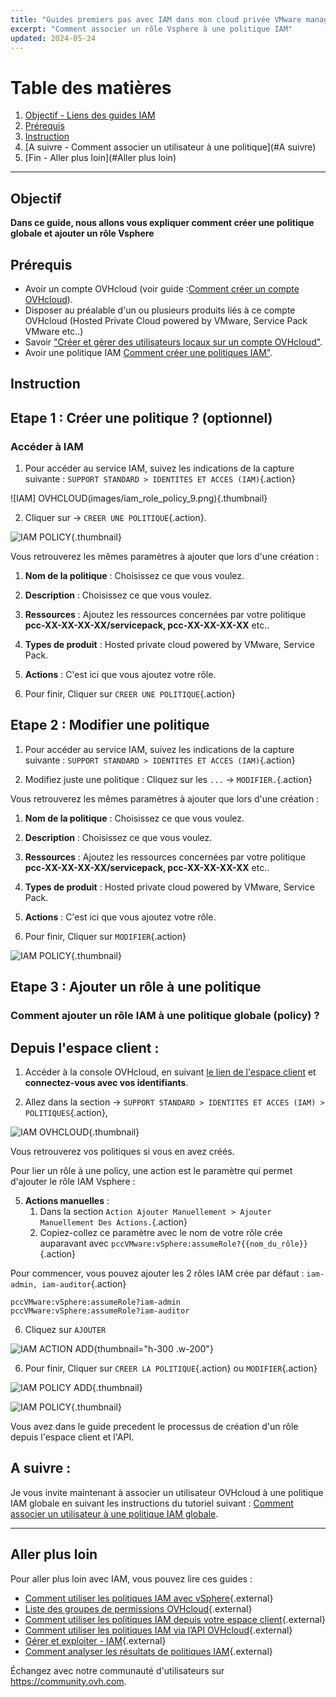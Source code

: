 ```yaml
---
title: "Guides premiers pas avec IAM dans mon cloud privée VMware managé par OVHcloud"
excerpt: "Comment associer un rôle Vsphere à une politique IAM"
updated: 2024-05-24
---
```


# Table des matières
1. [Objectif - Liens des guides IAM](#Objectif)
2. [Prérequis](#Prérequis)
3. [Instruction](#Instruction)
4. [A suivre - Comment associer un utilisateur à une politique](#A suivre)
5. [Fin - Aller plus loin](#Aller plus loin)

---
## Objectif

**Dans ce guide, nous allons vous expliquer comment créer une politique globale et ajouter un rôle Vsphere**

## Prérequis

- Avoir un compte OVHcloud (voir guide :[Comment créer un compte OVHcloud](https://help.ovhcloud.com/csm/fr-account-create-ovhcloud-account?id=kb_article_view&sysparm_article=KB0043023)).
- Disposer au préalable d'un ou plusieurs produits liés à ce compte OVHcloud (Hosted Private Cloud powered by VMware, Service Pack VMware etc..)
- Savoir ["Créer et gérer des utilisateurs locaux sur un compte OVHcloud"](https://help.ovhcloud.com/csm/fr-account-managing-users?id=kb_article_view&sysparm_article=KB0043058).
- Avoir une politique IAM [Comment créer une politiques IAM"](https://help.ovhcloud.com/csm/fr-customer-iam-policies-ui?id=kb_article_view&sysparm_article=KB0058730).

## Instruction

## Etape 1 : Créer une politique ? (optionnel)

### Accéder à IAM 

1. Pour accéder au service IAM, suivez les indications de la capture suivante : `SUPPORT STANDARD > IDENTITES ET ACCES (IAM)`{.action}

![IAM] OVHCLOUD(images/iam_role_policy_9.png){.thumbnail}

2. Cliquer sur -> `CREER UNE POLITIQUE`{.action}.

![IAM POLICY](images/iam_role_policy_10.png){.thumbnail}

Vous retrouverez les mêmes paramètres à ajouter que lors d'une création :

1. **Nom de la politique** : Choisissez ce que vous voulez.
2. **Description** : Choisissez ce que vous voulez.
3. **Ressources** : Ajoutez les ressources concernées par votre politique **pcc-XX-XX-XX-XX/servicepack, pcc-XX-XX-XX-XX** etc..
4. **Types de produit** : Hosted private cloud powered by VMware, Service Pack.
5. **Actions** : C'est ici que vous ajoutez votre rôle.

3. Pour finir, Cliquer sur `CREER UNE POLITIQUE`{.action}

## Etape 2 : Modifier une politique

1. Pour accéder au service IAM, suivez les indications de la capture suivante : `SUPPORT STANDARD > IDENTITES ET ACCES (IAM)`{.action}

2. Modifiez juste une politique : Cliquez sur les `...` -> `MODIFIER.`{.action}

Vous retrouverez les mêmes paramètres à ajouter que lors d'une création :

1. **Nom de la politique** : Choisissez ce que vous voulez.
2. **Description** : Choisissez ce que vous voulez.
3. **Ressources** : Ajoutez les ressources concernées par votre politique **pcc-XX-XX-XX-XX/servicepack, pcc-XX-XX-XX-XX** etc..
4. **Types de produit** : Hosted private cloud powered by VMware, Service Pack.
5. **Actions** : C'est ici que vous ajoutez votre rôle.

3. Pour finir, Cliquer sur `MODIFIER`{.action}

![IAM POLICY](images/iam_role_policy_13.png){.thumbnail}

## Etape 3 : Ajouter un rôle à une politique

### Comment ajouter un rôle IAM à une politique globale (policy) ?

## Depuis l'espace client :

1. Accéder à la console OVHcloud, en suivant [le lien de l'espace client](https://www.ovh.com/manager) et **connectez-vous avec vos identifiants**.

2. Allez dans la section -> `SUPPORT STANDARD > IDENTITES ET ACCES (IAM) > POLITIQUES`{.action},

![IAM OVHCLOUD](images/iam_role_policy_9.png){.thumbnail}

Vous retrouverez vos politiques si vous en avez créés.

Pour lier un rôle à une policy, une action est le paramètre qui permet d'ajouter le rôle IAM Vsphere :

5. **Actions manuelles** :
   1. Dans la section `Action Ajouter Manuellement > Ajouter Manuellement Des Actions.`{.action}
   2. Copiez-collez ce paramètre avec le nom de votre rôle crée auparavant avec `pccVMware:vSphere:assumeRole?{{nom_du_rôle}}`{.action}

Pour commencer, vous pouvez ajouter les 2 rôles IAM crée par défaut : `iam-admin, iam-auditor`{.action}

```Shell
pccVMware:vSphere:assumeRole?iam-admin
pccVMware:vSphere:assumeRole?iam-auditor
```
6. Cliquez sur `AJOUTER`

![IAM ACTION ADD](images/iam_role_policy_11.png){thumbnail="h-300 .w-200"}

6. Pour finir, Cliquer sur `CREER LA POLITIQUE`{.action} ou `MODIFIER`{.action}

![IAM POLICY ADD](images/iam_role_policy_12.png){.thumbnail}

![IAM POLICY](images/iam_role_policy_13.png){.thumbnail}


Vous avez dans le guide precedent le processus de création d'un rôle depuis l'espace client et l'API.

## A suivre :

Je vous invite maintenant à associer un utilisateur OVHcloud à une politique IAM globale en suivant les instructions du tutoriel suivant : [Comment associer un utilisateur à une politique IAM globale](/pages/hosted_private_cloud/hosted_private_cloud_powered_by_vmware/vmware_iam_user_policy).

---
## Aller plus loin
Pour aller plus loin avec IAM, vous pouvez lire ces guides :

- [Comment utiliser les politiques IAM avec vSphere](https://help.ovhcloud.com/csm/fr-vmware-use-iam-vsphere?id=kb_article_view&sysparm_article=KB0059059){.external}
- [Liste des groupes de permissions OVHcloud](https://help.ovhcloud.com/csm/fr-customer-iam-permissionsgroup?id=kb_article_view&sysparm_article=KB0060254){.external}
- [Comment utiliser les politiques IAM depuis votre espace client](https://help.ovhcloud.com/csm/fr-customer-iam-policies-ui?id=kb_article_view&sysparm_article=KB0058730){.external}
- [Comment utiliser les politiques IAM via l’API OVHcloud](https://help.ovhcloud.com/csm/fr-customer-iam-policies-api?id=kb_article_view&sysparm_article=KB0056808){.external}
- [Gérer et exploiter - IAM](https://help.ovhcloud.com/csm/fr-documentation-manage-operate-iam?id=kb_browse_cat&kb_id=3d4a8129a884a950f07829d7d5c75243&kb_category=f9734072c014f990f0785f572a5744ed&spa=1){.external}
- [Comment analyser les résultats de politiques IAM](https://help.ovhcloud.com/csm/fr-iam-troubleshooting?id=kb_article_view&sysparm_article=KB0060455){.external}
  
Échangez avec notre communauté d'utilisateurs sur <https://community.ovh.com>.


